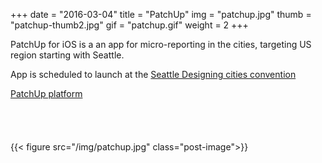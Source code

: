 +++
date        = "2016-03-04"
title       = "PatchUp"
img 		= "patchup.jpg"
thumb		= "patchup-thumb2.jpg"
gif 		= "patchup.gif"
weight		= 2
+++

PatchUp for iOS is a an app for micro-reporting in the cities, targeting US region starting with Seattle.

App is scheduled to launch at the <a target="_blank" href="http://nacto.org/conference/designing-cities-conference-seattle-2016/">Seattle Designing cities convention</a>


<a target="_blank" href="https://patchup.city/">PatchUp platform</a>

<a target="_blank" href="https://geo.itunes.apple.com/hr/app/patchup-mend-your-city!/id1114321245?mt=8" style="display:inline-block;overflow:hidden;background:url(https://linkmaker.itunes.apple.com/images/badges/en-us/badge_appstore-lrg.svg) no-repeat;width:165px;height:40px;"></a>

{{< figure src="/img/patchup.jpg" class="post-image">}}

